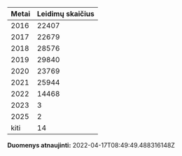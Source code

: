| Metai | Leidimų skaičius |
|-------| ---------------- |
| 2016 | 22407 |
| 2017 | 22679 |
| 2018 | 28576 |
| 2019 | 29840 |
| 2020 | 23769 |
| 2021 | 25944 |
| 2022 | 14468 |
| 2023 | 3 |
| 2025 | 2 |
| kiti | 14 |

**Duomenys atnaujinti:** 2022-04-17T08:49:49.488316148Z